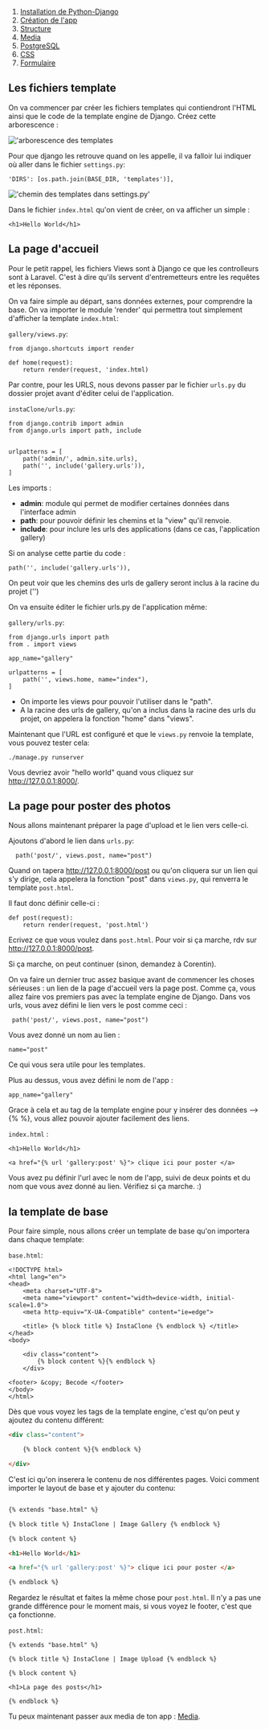 1. [Installation de Python-Django](README.md)
2. [Création de l'app](instaclone/creationappli.md)
3. [Structure](instaclone/structure.md)
4. [Media](instaclone/media.md)
5. [PostgreSQL](postgresql.md)
6. [CSS](instaclone/css.md)
7. [Formulaire](instaclone/formulaire.md)

## Les fichiers template

On va commencer par créer les fichiers templates qui contiendront l'HTML ainsi que le code de la template engine de Django. Créez cette arborescence : 

!['arborescence des templates](img/templatefolder.png)

Pour que django les retrouve quand on les appelle, il va falloir lui indiquer où aller dans le fichier `settings.py`: 

    'DIRS': [os.path.join(BASE_DIR, 'templates')], 

!['chemin des templates dans settings.py'](img/templateSettings.png)

Dans le fichier `index.html` qu'on vient de créer, on va afficher un simple :

    <h1>Hello World</h1>

## La page d'accueil

Pour le petit rappel, les fichiers Views sont à Django ce que les controlleurs sont à Laravel. C'est à dire qu'ils servent d'entremetteurs entre les requêtes et les réponses. 

On va faire simple au départ, sans données externes, pour comprendre la base. On va importer le module 'render' qui permettra tout simplement d'afficher la template `index.html`:

`gallery/views.py`:

    from django.shortcuts import render

    def home(request):
        return render(request, 'index.html)

Par contre, pour les URLS, nous devons passer par le fichier `urls.py` du dossier projet avant d'éditer celui de l'application.

`instaClone/urls.py`:

    from django.contrib import admin
    from django.urls import path, include


    urlpatterns = [
        path('admin/', admin.site.urls),
        path('', include('gallery.urls')),
    ]

Les imports :

- **admin**: module qui permet de modifier certaines données dans l'interface admin
- **path**: pour pouvoir définir les chemins et la "view" qu'il renvoie.
- **include**: pour inclure les urls des applications (dans ce cas, l'application gallery)

Si on analyse cette partie du code :

    path('', include('gallery.urls')),

On peut voir que les chemins des urls de gallery seront inclus à la racine du projet ('')

On va ensuite éditer le fichier urls.py de l'application même:

`gallery/urls.py`:

    from django.urls import path
    from . import views

    app_name="gallery"

    urlpatterns = [
        path('', views.home, name="index"),
    ]

- On importe les views pour pouvoir l'utiliser dans le "path".
- A la racine des urls de gallery, qu'on a inclus dans la racine des urls du projet, on appelera la fonction "home" dans "views".


Maintenant que l'URL est configuré et que le `views.py` renvoie la template, vous pouvez tester cela:

    ./manage.py runserver

Vous devriez avoir "hello world" quand vous cliquez sur http://127.0.0.1:8000/.

## La page pour poster des photos

Nous allons maintenant préparer la page d'upload et le lien vers celle-ci.

Ajoutons d'abord le lien dans `urls.py`:

      path('post/', views.post, name="post")


Quand on tapera http://127.0.0.1:8000/post ou qu'on cliquera sur un lien qui s'y dirige, cela appelera la fonction "post" dans `views.py`, qui renverra le template `post.html`.

Il faut donc définir celle-ci :

    def post(request):
        return render(request, 'post.html')

Ecrivez ce que vous voulez dans `post.html`. Pour voir si ça marche, rdv sur http://127.0.0.1:8000/post.

Si ça marche, on peut continuer (sinon, demandez à Corentin). 

On va faire un dernier truc assez basique avant de commencer les choses sérieuses : un lien de la page d'accueil vers la page post. Comme ça, vous allez faire vos premiers pas avec la template engine de Django. Dans vos urls, vous avez défini le lien vers le post comme ceci :

     path('post/', views.post, name="post")


Vous avez donné un nom au lien :

    name="post"

Ce qui vous sera utile pour les templates.

Plus au dessus, vous avez défini le nom de l'app :

    app_name="gallery"

Grace à cela et au tag de la template engine pour y insérer des données --> {% %}, vous allez pouvoir ajouter facilement des liens. 

`index.html` : 

    <h1>Hello World</h1>

    <a href="{% url 'gallery:post' %}"> clique ici pour poster </a>

Vous avez pu définir l'url avec le nom de l'app, suivi de deux points et du nom que vous avez donné au lien. Vérifiez si ça marche. :)

## la template de base

Pour faire simple, nous allons créer un template de base qu'on importera dans chaque template:

`base.html`:

```
<!DOCTYPE html>
<html lang="en">
<head>
    <meta charset="UTF-8">
    <meta name="viewport" content="width=device-width, initial-scale=1.0">
    <meta http-equiv="X-UA-Compatible" content="ie=edge">

    <title> {% block title %} InstaClone {% endblock %} </title>
</head>
<body>

    <div class="content">
        {% block content %}{% endblock %}  
    </div>

<footer> &copy; Becode </footer> 
</body>
</html>
```

Dès que vous voyez les tags de la template engine, c'est qu'on peut y ajoutez du contenu différent:

``` html
<div class="content">

    {% block content %}{% endblock %}  

</div>
```
C'est ici qu'on inserera le contenu de nos différentes pages. Voici comment importer le layout de base et y ajouter du contenu:

```html

{% extends "base.html" %}

{% block title %} InstaClone | Image Gallery {% endblock %}

{% block content %}

<h1>Hello World</h1>

<a href="{% url 'gallery:post' %}"> clique ici pour poster </a>

{% endblock %}

```

Regardez le résultat et faites la même chose pour `post.html`. Il n'y a pas une grande différence pour le moment mais, si vous voyez le footer, c'est que ça fonctionne.

`post.html`: 

```
{% extends "base.html" %}

{% block title %} InstaClone | Image Upload {% endblock %}

{% block content %}

<h1>La page des posts</h1>

{% endblock %}
``` 


Tu peux maintenant passer aux media de ton app : [Media](instaclone/media.md).
